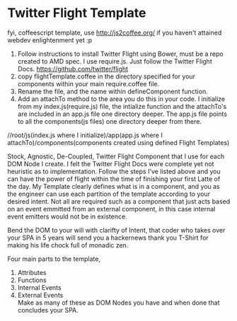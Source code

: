 Twitter Flight Template
=====================

fyi, coffeescript template, use <http://js2coffee.org/> if you haven't attained webdev enlightenment yet :p

1. Follow instructions to install Twitter Flight using Bower, must be a repo created to AMD spec.  I use require.js.  Just follow the Twitter Flight Docs. <https://github.com/twitter/flight>
2. copy flightTemplate.coffee in the directory specified for your components within your main require.coffee file.
3. Rename the file, and the name within defineComponent function.
4. Add an attachTo method to the area you do this in your code.  I initialize from my index.js(require.js) file, the intialize function and the attachTo's are included in an app.js file one directory deeper.  The app.js file points to all the components(js files) one directory deeper from there.

//root/js(index.js where I initialize)/app(app.js where I attachTo)/components(components created using defined Flight Templates)



Stock, Agnostic, De-Coupled, Twitter Flight Component that I use for each DOM Node I create.  I felt the Twitter Flight Docs were complete yet not heuristic as to implementation.  Follow the steps I've listed above and you can have the power of flight within the time of finishing your first Latte of the day.  My Template clearly defines what is in a component, and you as the engineer can use each partition of the template according to your desired intent.  Not all are required such as a component that just acts based on an event emmitted from an external component, in this case internal event emitters would not be in existence.

Bend the DOM to your will with clarifty of Intent, that coder who takes over your SPA in 5 years will send you a hackernews thank you T-Shirt for making his life chock full of monadic zen.

Four main parts to the template,
1. Attributes 
2. Functions 
3. Internal Events 
4. External Events  
Make as many of these as DOM Nodes you have and when done that concludes your SPA.